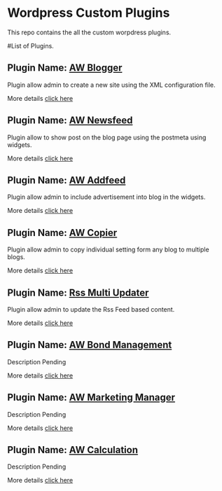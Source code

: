 # Wordpress Custom Plugins

This repo contains the all the custom worpdress plugins.

#List of Plugins.

## Plugin Name: [AW Blogger](https://github.com/dev-artworld/plugins/tree/master/aw-blogger)
Plugin allow admin to create a new site using the XML configuration file.

More details [click here](https://github.com/dev-artworld/plugins/tree/master/aw-blogger)


## Plugin Name: [AW Newsfeed](https://github.com/dev-artworld/plugins/tree/master/aw-newsfeed)
Plugin allow to show post on the blog page using the postmeta using widgets.

More details [click here](https://github.com/dev-artworld/plugins/tree/master/aw-newsfeed)


## Plugin Name: [AW Addfeed](https://github.com/dev-artworld/plugins/tree/master/aw-addfeed)
Plugin allow admin to include advertisement into blog in the widgets.

More details [click here](https://github.com/dev-artworld/plugins/tree/master/aw-addfeed)

## Plugin Name: [AW Copier](https://github.com/dev-artworld/plugins/tree/master/aw-copier)
Plugin allow admin to copy individual setting form any blog to multiple blogs.

More details [click here](https://github.com/dev-artworld/plugins/tree/master/aw-copier)

## Plugin Name: [Rss Multi Updater](https://github.com/dev-artworld/plugins/tree/master/rssMultiUpdater)
Plugin allow admin to update the Rss Feed based content.

More details [click here](https://github.com/dev-artworld/plugins/tree/master/rssMultiUpdater)

## Plugin Name: [AW Bond Management](https://github.com/dev-artworld/plugins/tree/master/aw_bond_management)
Description Pending

More details [click here](https://github.com/dev-artworld/plugins/tree/master/aw_bond_management)

## Plugin Name: [AW Marketing Manager](https://github.com/dev-artworld/plugins/tree/master/awMarketingManager)
Description Pending

More details [click here](https://github.com/dev-artworld/plugins/tree/master/awMarketingManager)

## Plugin Name: [AW Calculation](https://github.com/dev-artworld/plugins/tree/master/aw_calculation)
Description Pending

More details [click here](https://github.com/dev-artworld/plugins/tree/master/aw_calculation)
